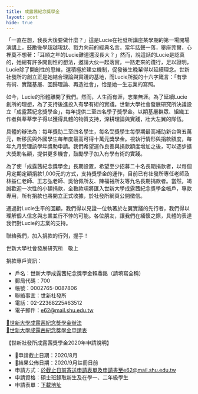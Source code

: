 ```yaml
---
title: 成露茜紀念獎學金
layout: post
hide: true
---
```


「一直在想，我長大後要做什麼？」這是Lucie在社發所講座某學期的第一場開場演講上，鼓勵後學超越現狀、戮力向前的經典名言。當年話聲一落，舉座莞爾，心裡莫不想著：「耳順之年的Lucie難道還沒長大？」然而，說這話的Lucie是認真的，她總有許多開創性的想法，邀請大伙一起落實，一路走來的踐行，足以證明，Lucie除了開創性的思維，還積極於建立機制，促發後生晚輩得以延續理念。世新社發所的創立正是她結合理論與實踐的基地，而Lucie所擬的十六字箴言：「有學有術、實踐基層、回歸理論、再造社會」，恰是她一生志業的寫照。

如今，Lucie的形體離開了我們。然而，人生而有涯，志業無涯。為了延續Lucie創所的理想，為了支持後進投入有學有術的實踐。世新大學社會發展研究所決議設立「成露茜紀念獎學金」，每年提供二至四名學子獎學金。以期基層群眾、組織工作者與莘莘學子得以獲得具體的物質支持，深耕理論與實踐，壯大左翼的隊伍。

具體的辦法為：每年獎助二至四名學生，每名受獎學生每學期最高補助新台幣五萬元，新移民與外國學生每年度最高可得十萬元獎學金。視執行情形與捐款額度，每年九月受理該學年獎助申請。我們希望運作良善與捐款額度增加之後，可以逐步擴大獎助名額，提供更多機會，鼓勵學子加入有學有術的實踐。

為了使「成露茜紀念獎學金」長期設置，希望至少招募二十名長期捐款者，以每個月定期定額捐款1,000元的方式，支持獎學金的運作，目前已有社發所專任老師及林益仁老師、王志弘老師、吳怡佩所友、陳福裕所友等九名長期捐款者。當然，竭誠歡迎一次性的小額捐款，全數款項將匯入世新大學成露茜紀念獎學金帳戶，專款專用，所有捐款也將開立正式收據，於社發所網頁公開徵信。

通過對Lucie生平的回顧，我們得以見證一位執著於左翼實踐的先行者，我們得以理解個人信念與志業並行不悖的可能。各位朋友，讓我們在緬懷之際，具體的表達我們對Lucie的志業的支持。

聯絡我們，加入捐款的行列，握手！

世新大學社會發展研究所　敬上

捐款專戶資訊：
- 戶名：世新大學成露茜紀念獎學金賴鼎銘（請填寫全稱）
- 郵局代碼：700
- 帳號：0002765-0087806
- 聯絡事宜：世新社發所
- 電話：02-22368225#63512
- 電子郵件：e62@mail.shu.edu.tw

<p class="main_text"><a href="../download/rule991125.doc" title="世新大學成露茜紀念獎學金辦法">📄世新大學成露茜紀念獎學金辦法</a><br> <a href="../download/form991125.doc" title="世新大學成露茜紀念獎學金申請表">📄世新大學成露茜紀念獎學金申請表</a></p>

【世新社發所成露茜獎學金2020年申請說明】  

- 📅申請截止日期：2020/8月
- 📅結果公佈日期：2020/9月註冊日前
- 申請方式：於截止日前寄送申請表單及申請書至e62@mail.shu.edu.tw
- 申請資格：碩士班錄取新生及在學一、二年級學生
- 申請表單：[下載地址](https://e62.shu.edu.tw/download/form991125.doc)
